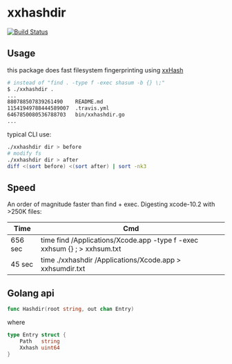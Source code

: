 # xxhashdir

[![Build Status](https://travis-ci.com/lunatic-cat/xxhashdir.svg?branch=master)](https://travis-ci.org/lunatic-cat/xxhashdir)

## Usage

this package does fast filesystem fingerprinting using [xxHash](http://cyan4973.github.io/xxHash/)

```sh
# instead of "find . -type f -exec shasum -b {} \;"
$ ./xxhashdir .
...
880788507839261490    README.md
11541949788444589007  .travis.yml
6467850080536788703   bin/xxhashdir.go
...
```

typical CLI use:

```sh
./xxhashdir dir > before
# modify fs
./xxhashdir dir > after
diff <(sort before) <(sort after) | sort -nk3
```

## Speed

An order of magnitude faster than find + exec. Digesting xcode-10.2 with >250K files:

| Time | Cmd |
| --- | --- |
| 656 sec | time find /Applications/Xcode.app -type f -exec xxhsum {} \; > xxhsum.txt |
| 45 sec | time ./xxhashdir /Applications/Xcode.app > xxhsumdir.txt |

## Golang api

```go
func Hashdir(root string, out chan Entry)
```

where

```go
type Entry struct {
    Path   string
    Xxhash uint64
}
```
